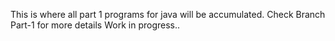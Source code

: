 This is where all part 1 programs for java will be accumulated.
Check Branch Part-1 for more details
Work in progress..

